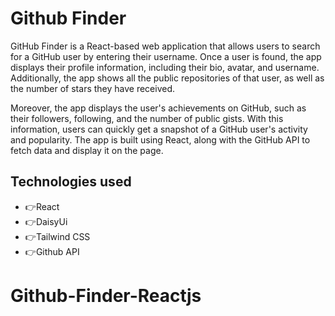 # Github Finder
GitHub Finder is a React-based web application that allows users to search for a GitHub user by entering their username. Once a user is found, the app displays their profile information, including their bio, avatar, and username. Additionally, the app shows all the public repositories of that user, as well as the number of stars they have received.

Moreover, the app displays the user's achievements on GitHub, such as their followers, following, and the number of public gists. With this information, users can quickly get a snapshot of a GitHub user's activity and popularity. The app is built using React, along with the GitHub API to fetch data and display it on the page.
## Technologies used
- 👉React 
- 👉DaisyUi
- 👉Tailwind CSS
- 👉Github API






# Github-Finder-Reactjs
